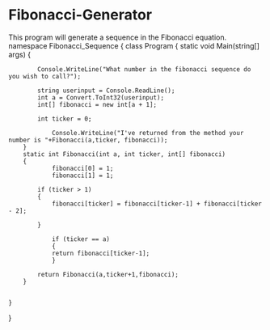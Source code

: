 # Fibonacci-Generator
This program will generate a sequence in the Fibonacci equation. 
namespace Fibonacci_Sequence
{
    class Program
    {
        static void Main(string[] args)
        {
            
            Console.WriteLine("What number in the fibonacci sequence do you wish to call?");
         
            string userinput = Console.ReadLine();
            int a = Convert.ToInt32(userinput);
            int[] fibonacci = new int[a + 1];

            int ticker = 0;
            
                Console.WriteLine("I've returned from the method your number is "+Fibonacci(a,ticker, fibonacci));           
        } 
        static int Fibonacci(int a, int ticker, int[] fibonacci)
        {                                       
                fibonacci[0] = 1;
                fibonacci[1] = 1;                      
          
            if (ticker > 1)
            {
                fibonacci[ticker] = fibonacci[ticker-1] + fibonacci[ticker - 2];
                          
            }
                    
                if (ticker == a)
                {
                return fibonacci[ticker-1];
                }                                  
            
            return Fibonacci(a,ticker+1,fibonacci);           
        }

        
    }
}
